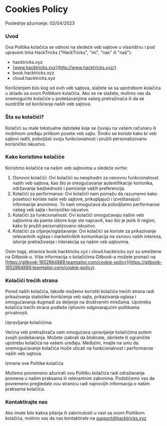 # Cookies Policy

Poslednje ažuriranje: 02/04/2023

### Uvod

Ova Politika kolačića se odnosi na sledeće veb sajtove u vlasništvu i pod upravom tima HackTricks ("HackTricks", "mi", "nas" ili "naš"):

* hacktricks.xyz
* [www.hacktricks.xyz](http://www.hacktricks.xyz/)
* book.hacktricks.xyz
* cloud.hacktricks.xyz

Korišćenjem bilo kog od ovih veb sajtova, slažete se sa upotrebom kolačića u skladu sa ovom Politikom kolačića. Ako se ne slažete, molimo vas da onemogućite kolačiće u podešavanjima vašeg pretraživača ili da se suzdržite od korišćenja naših veb sajtova.

### Šta su kolačići?

Kolačići su male tekstualne datoteke koje se čuvaju na vašem računaru ili mobilnom uređaju prilikom posete veb sajtu. Široko se koriste kako bi veb sajtovi radili, poboljšali svoju funkcionalnost i pružili personalizovano korisničko iskustvo.

### Kako koristimo kolačiće

Koristimo kolačiće na našim veb sajtovima u sledeće svrhe:

1. Osnovni kolačići: Ovi kolačići su neophodni za osnovnu funkcionalnost naših veb sajtova, kao što je omogućavanje autentifikacije korisnika, održavanje bezbednosti i pamćenje vaših preferencija.
2. Kolačići za performanse: Ovi kolačići nam pomažu da razumemo kako posetioci koriste naše veb sajtove, prikupljajući i izveštavajući informacije anonimno. To nam omogućava da poboljšamo performanse našeg veb sajta i korisničko iskustvo.
3. Kolačići za funkcionalnost: Ovi kolačići omogućavaju našim veb sajtovima da pamte izbore koje ste napravili, kao što je jezik ili region, kako bi pružili personalizovano iskustvo.
4. Kolačići za ciljanje/oglašavanje: Ovi kolačići se koriste za prikazivanje relevantnih oglasa i marketinških komunikacija na osnovu vaših interesa, istorije pretraživanja i interakcija sa našim veb sajtovima.

Osim toga, stranice book.hacktricks.xyz i cloud.hacktricks.xyz su smeštene na Gitbook-u. Više informacija o kolačićima Gitbook-a možete pronaći na [https://gitbook-1652864889.teamtailor.com/cookie-policy](https://gitbook-1652864889.teamtailor.com/cookie-policy).

### Kolačići trećih strana

Pored naših kolačića, takođe možemo koristiti kolačiće trećih strana radi prikazivanja statistike korišćenja veb sajta, prikazivanja oglasa i omogućavanja dugmadi za deljenje na društvenim mrežama. Upotreba kolačića trećih strana podleže njihovim odgovarajućim politikama privatnosti.

Upravljanje kolačićima

Većina veb pretraživača vam omogućava upravljanje kolačićima putem svojih podešavanja. Možete izabrati da blokirate, obrišete ili ograničite upotrebu kolačića na vašem uređaju. Međutim, imajte na umu da onemogućavanje kolačića može uticati na funkcionalnost i performanse naših veb sajtova.

Izmene ove Politike kolačića

Možemo povremeno ažurirati ovu Politiku kolačića radi odražavanja promena u našim praksama ili relevantnim zakonima. Podstičemo vas da povremeno pregledate ovu stranicu radi najnovijih informacija o našim praksama kolačića.

### Kontaktirajte nas

Ako imate bilo kakva pitanja ili zabrinutosti u vezi sa ovom Politikom kolačića, molimo vas da nas kontaktirate na [support@hacktricks.xyz](mailto:support@hacktricks.xyz)
